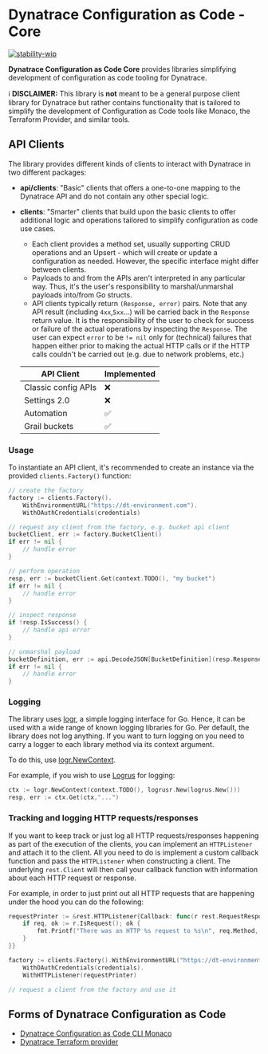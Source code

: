 # Dynatrace Configuration as Code - Core
[![stability-wip](https://img.shields.io/badge/stability-wip-lightgrey.svg)](https://github.com/mkenney/software-guides/blob/master/STABILITY-BADGES.md#work-in-progress)

**Dynatrace Configuration as Code Core** provides libraries simplifying development of configuration as code tooling for Dynatrace.

ℹ️ **DISCLAIMER:** This library is **not** meant to be a general purpose client library for Dynatrace but rather contains functionality that is
tailored to simplify the development of Configuration as Code tools like Monaco, the Terraform Provider, and similar tools.

## API Clients

The library provides different kinds of clients to interact with Dynatrace in two different packages:

* **api/clients**: "Basic" clients that offers a one-to-one mapping to the Dynatrace API and do not contain any other special logic.
* **clients**: "Smarter" clients that build upon the basic clients to offer additional logic and operations tailored to simplify configuration as code use cases.
  * Each client provides a method set, usually supporting CRUD operations and an Upsert - which will create or update a configuration as needed.
  However, the specific interface might differ between clients.
  * Payloads to and from the APIs aren't interpreted in any particular way.
  Thus, it's the user's responsibility to marshal/unmarshal payloads into/from Go structs.
  * API clients typically return `(Response, error)` pairs. Note that any API result (including `4xx`,`5xx`...) will be carried back
  in the `Response` return value.
  It is the responsibility of the user to check for success or failure of the actual operations by inspecting the 
  `Response`. The user can expect `error` to be `!= nil` only for (technical) failures that
  happen either prior to making the actual HTTP calls or if the HTTP calls couldn't be carried out (e.g. due to network problems, etc.)

  | API Client          | Implemented |
  |---------------------|-------------|
  | Classic config APIs | ❌           |
  | Settings 2.0        | ❌           |
  | Automation          | ✅           |
  | Grail buckets       | ✅           |


### Usage

To instantiate an API client, it's recommended to create an instance via the provided `clients.Factory()` function:

```go
// create the factory
factory := clients.Factory().
	WithEnvironmentURL("https://dt-environment.com").
	WithOAuthCredentials(credentials)

// request any client from the factory, e.g. bucket api client
bucketClient, err := factory.BucketClient()
if err != nil {
	// handle error
}

// perform operation
resp, err := bucketClient.Get(context.TODO(), "my bucket")
if err != nil {
	// handle error
}

// inspect response
if !resp.IsSuccess() {
	// handle api error
}

// unmarshal payload
bucketDefinition, err := api.DecodeJSON[BucketDefinition](resp.Response)
if err != nil {
	// handle error
}
```

### Logging

The library uses [logr](https://github.com/go-logr/logr), a simple logging interface for Go.
Hence, it can be used with a wide range of known logging libraries for Go.
Per default, the library does not log anything. If you want to turn logging on you need to carry
a logger to each library method via its context argument.

To do this, use [logr.NewContext](https://pkg.go.dev/github.com/go-logr/logr#NewContext).

For example, if you wish to use [Logrus](https://github.com/sirupsen/logrus) for logging:

```go
ctx := logr.NewContext(context.TODO(), logrusr.New(logrus.New()))
resp, err := ctx.Get(ctx,"...")
```

### Tracking and logging HTTP requests/responses
If you want to keep track or just log all HTTP requests/responses happening as part of the execution of the clients, you can implement an `HTTPListener` and attach it to the client.
All you need to do is implement a custom callback function and pass the `HTTPListener` when constructing a client.
The underlying `rest.Client` will then call your callback function with information about each HTTP request or response.

For example, in order to just print out all HTTP requests that are happening under the hood you can do the following:

```go
requestPrinter := &rest.HTTPListener{Callback: func(r rest.RequestResponse) {
	if req, ok := r.IsRequest(); ok {
		fmt.Printf("There was an HTTP %s request to %s\n", req.Method, req.URL.String())
	}
}}

factory := clients.Factory().WithEnvironmentURL("https://dt-environment.com").
	WithOAuthCredentials(credentials).
	WithHTTPListener(requestPrinter)

// request a client from the factory and use it
```

## Forms of Dynatrace Configuration as Code

* [Dynatrace Configuration as Code CLI Monaco](https://github.com/dynatrace/dynatrace-configuration-as-code)
* [Dynatrace Terraform provider](https://github.com/dynatrace-oss/terraform-provider-dynatrace)
